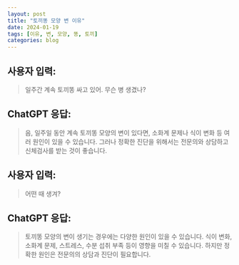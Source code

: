 ```yaml
---
layout: post
title: "토끼똥 모양 변 이유"
date: 2024-01-19
tags: [이유, 변, 모양, 똥, 토끼]
categories: blog
---
```


## 사용자 입력:
> 일주간 계속 토끼똥 싸고 있어. 무슨 병 생겼나?

## ChatGPT 응답:
> 음, 일주일 동안 계속 토끼똥 모양의 변이 있다면, 소화계 문제나 식이 변화 등 여러 원인이 있을 수 있습니다. 그러나 정확한 진단을 위해서는 전문의와 상담하고 신체검사를 받는 것이 좋습니다.

## 사용자 입력:
> 어떤 때 생겨?

## ChatGPT 응답:
> 토끼똥 모양의 변이 생기는 경우에는 다양한 원인이 있을 수 있습니다. 식이 변화, 소화계 문제, 스트레스, 수분 섭취 부족 등이 영향을 미칠 수 있습니다. 하지만 정확한 원인은 전문의의 상담과 진단이 필요합니다.

